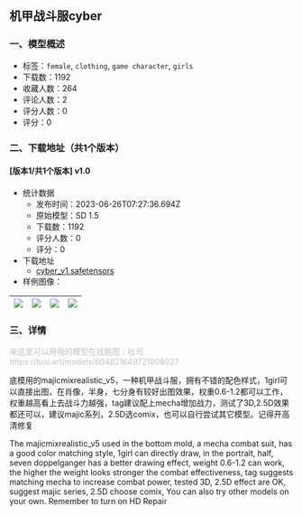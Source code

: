 ## 机甲战斗服cyber
### 一、模型概述

- 标签：`female`, `clothing`, `game character`, `girls`
- 下载数：1192
- 收藏人数：264
- 评论人数：2
- 评分人数：0
- 评分：0

### 二、下载地址（共1个版本）

#### [版本1/共1个版本] v1.0

- 统计数据
  - 发布时间：2023-06-26T07:27:36.694Z
  - 原始模型：SD 1.5
  - 下载数：1192
  - 评分人数：0
  - 评分：0
- 下载地址
  - [cyber_v1.safetensors](https://civitai.com/api/download/models/94565)
- 样例图像：

| <img src="https://image.civitai.com/xG1nkqKTMzGDvpLrqFT7WA/cceac6c4-f724-408e-9796-19affbf37ae1/width=450/1120622.jpeg" /> | <img src="https://image.civitai.com/xG1nkqKTMzGDvpLrqFT7WA/f1879d05-102b-4159-98bd-433313b44ee6/width=450/1120623.jpeg" /> | <img src="https://image.civitai.com/xG1nkqKTMzGDvpLrqFT7WA/f24ae298-ea9d-4bed-acfe-49c282a6b46d/width=450/1120624.jpeg" /> | <img src="https://image.civitai.com/xG1nkqKTMzGDvpLrqFT7WA/1350043a-14ff-4a71-9fce-c8d8ac29d877/width=450/1120625.jpeg" /> |
| ---- | ---- | ---- | ---- |


### 三、详情
<p><span style="color:rgb(193, 194, 197)">来这里可以用我的模型在线跑图：吐司https://tusi.art/models/604821649721806027</span></p><p>底模用的majicmixrealistic_v5，一种机甲战斗服，拥有不错的配色样式，1girl可以直接出图，在肖像，半身，七分身有较好出图效果，权重0.6-1.2都可以工作，权重越高看上去战斗力越强，tag建议配上mecha增加战力，测试了3D,2.5D效果都还可以，建议majic系列，2.5D选comix，也可以自行尝试其它模型。记得开高清修复</p><p>The majicmixrealistic_v5 used in the bottom mold, a mecha combat suit, has a good color matching style, 1girl can directly draw, in the portrait, half, seven doppelganger has a better drawing effect, weight 0.6-1.2 can work, the higher the weight looks stronger the combat effectiveness, tag suggests matching mecha to increase combat power, tested 3D, 2.5D effect are OK, suggest majic series, 2.5D choose comix, You can also try other models on your own. Remember to turn on HD Repair</p><p></p>